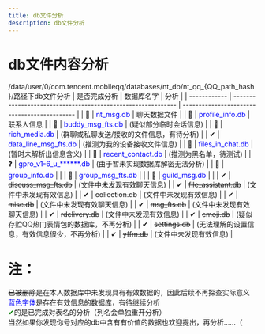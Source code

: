 ```yaml
---
title: db文件分析
description: db文件分析
---
```


# db文件内容分析

/data/user/0/com.tencent.mobileqq/databases/nt_db/nt_qq_{QQ_path_hash}/路径下db文件分析
| 是否完成分析 | 数据库名字                                                   | 分析                                         |
| ------------ | ------------------------------------------------------------ | -------------------------------------------- |
| 🤔            | <span style="color:blue;">nt_msg.db</span>  | 聊天数据文件                               |
| 🤔            | <span style="color:blue;">profile_info.db</span>        | 联系人信息                               |
| 🤔            | <span style="color:blue;">buddy_msg_fts.db </span>      | (疑似部分临时会话信息)                    |
| 🤔            | <span style="color:blue;">rich_media.db</span>          | (群聊或私聊发送/接收的文件信息，有待分析)    |
| ✔            | <span style="color:blue;">data_line_msg_fts.db</span>   | (推测为我的设备接收文件信息)                 |
| 🤔            | <span style="color:blue;">files_in_chat.db</span>       | (暂时未解析出信息含义)                       |
| 🤔            | <span style="color:blue;">recent_contact.db</span>      | (推测为黑名单，待测试)                       |
| ❓            | <span style="color:blue;">gpro_v1-6_u_******.db</span>  | (由于暂未实现数据库解密无法分析)             |
| 🤔            | <span style="color:blue;">group_info.db</span>          |                                              |
| 🤔            | <span style="color:blue;">group_msg_fts.db</span>       |                                              |
| 🤔            | <span style="color:blue;"> guild_msg.db</span>           |                                              |
| ✔            | ~~discuss_msg_fts.db~~     | (文件中未发现有效聊天信息)                   |
| ✔            | ~~file_assistant.db~~      | (文件中未发现有效信息)                       |
| ✔            | ~~collection.db~~          | (文件中未发现有效信息)                       |
| ✔            | ~~misc.db~~                | (文件中未发现有效聊天信息)                   |
| ✔            | ~~msg_fts.db~~             | (文件中未发现有效聊天信息)                   |
| ✔            | ~~rdelivery.db~~           | (文件中未发现有效信息)                       |
| ✔            | ~~emoji.db~~              | (疑似存贮QQ热门表情包的数据库，不再分析)     |
| ✔            | ~~settings.db~~            | (无法理解的设置信息，有效信息很少，不再分析) |
| ✔            | ~~yffm.db~~                | (文件中未发现有效信息)                       |


# 注：
 ~~已被删除~~是在本人数据库中未发现具有有效数据的，因此后续不再探查实际意义                                               
 <span style="color:blue;">蓝色字体</span>是存在有效信息的数据库，有待继续分析                                                               
 <span style="color:green;">✔</span>的是已完成对表名的分析（列名会单独重开分析）                                                              
 当然如果你发现你号对应的db中含有有价值的数据也欢迎提出，再分析……（                                           


